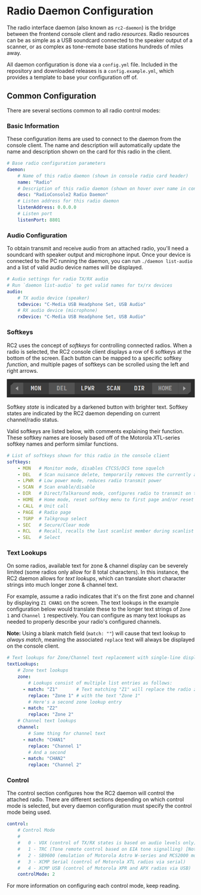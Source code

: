 # Radio Daemon Configuration

The radio interface daemon (also known as `rc2-daemon`) is the bridge between the frontend console client and radio *resources*. Radio resources can be
as simple as a USB soundcard connected to the speaker output of a scanner, or as complex as tone-remote base stations hundreds of miles away.

All daemon configuration is done via a `config.yml` file. Included in the repository and downloaded releases is a `config.example.yml`, which provides a
template to base your configuration off of.

## Common Configuration

There are several sections common to all radio control modes:

### Basic Information

These configuration items are used to connect to the daemon from the console client. The name and description will automatically update the 
name and description shown on the card for this radio in the client.

```yaml
# Base radio configuration parameters
daemon:
    # Name of this radio daemon (shown in console radio card header)
    name: "Radio"
    # Description of this radio daemon (shown on hover over name in console)
    desc: "RadioConsole2 Radio Daemon"
    # Listen address for this radio daemon
    listenAddress: 0.0.0.0
    # Listen port
    listenPort: 8801
```

### Audio Configuration

To obtain transmit and receive audio from an attached radio, you'll need a soundcard with speaker output and microphone input. Once your device 
is connected to the PC running the daemon, you can run `./daemon list-audio` and a list of valid audio device names will be displayed.

```yaml
# Audio settings for radio TX/RX audio
# Run `daemon list-audio` to get valid names for tx/rx devices
audio:
    # TX audio device (speaker)
    txDevice: "C-Media USB Headphone Set, USB Audio"
    # RX audio device (microphone)
    rxDevice: "C-Media USB Headphone Set, USB Audio"
```

### Softkeys

RC2 uses the concept of *softkeys* for controlling connected radios. When a radio is selected, the RC2 console client displays a row of 6 softkeys
at the bottom of the screen. Each button can be mapped to a specific softkey *function*, and multiple pages of softkeys can be scrolled using the
left and right arrows.

![](../media/softkey-bar.png)

Softkey *state* is indicated by a darkened button with brighter text. Softkey states are indicated by the RC2 daemon depending on current channel/radio status.

Valid softkeys are listed below, with comments explaining their function. These softkey names are loosely based off of the Motorola XTL-series softkey
names and perform similar functions.

```yaml
# List of softkeys shown for this radio in the console client
softkeys:
    - MON   # Monitor mode, disables CTCSS/DCS tone squelch
    - DEL   # Scan nuisance delete, temporarily removes the currently active channel from the scan list
    - LPWR  # Low power mode, reduces radio transmit power
    - SCAN  # Scan enable/disable
    - DIR   # Direct/Talkaround mode, configures radio to transmit on the repeater output frequency
    - HOME  # Home mode, reset softkey menu to first page and/or reset radio to configured home channel
    - CALL  # Unit call
    - PAGE  # Radio page
    - TGRP  # Talkgroup select
    - SEC   # Secure/Clear mode
    - RCL   # Recall, recalls the last scanlist member during scanlist editing mode
    - SEL   # Select
```

### Text Lookups

On some radios, available text for zone & channel display can be severely limited (some radios only allow for 8 total characters). In this instance, the RC2 daemon allows for
*text lookups*, which can translate short character strings into much longer zone & channel text.

For example, assume a radio indicates that it's on the first zone and channel by displaying `Z1 CHAN1` on the screen. The text lookups in the example configuration below would
translate these to the longer text strings of `Zone 1` and `Channel 1` respectively. You can configure as many text lookups as needed to properly describe your radio's configured
channels.

**Note:** Using a blank match field (`match: ""`) will cause that text lookup to *always match*, meaning the associated `replace` text will always be displayed on the console client.

```yaml
# Text lookups for Zone/Channel text replacement with single-line displays
textLookups:
    # Zone text lookups
    zone:
        # Lookups consist of multiple list entries as follows:
      - match: "Z1"       # Text matching "Z1" will replace the radio zone name
        replace: "Zone 1" # with the text "Zone 1"
        # Here's a second zone lookup entry
      - match: "Z2"
        replace: "Zone 2"
    # Channel text lookups
    channel:
        # Same thing for channel text
      - match: "CHAN1"
        replace: "Channel 1"
        # And a second
      - match: "CHAN2"
        replace: "Channel 2"
```

### Control

The control section configures how the RC2 daemon will control the attached radio. There are different sections depending on which control mode is selected,
but every daemon configuration must specify the control mode being used.

```yaml
control:
    # Control Mode
    #
    #   0 - VOX (control of TX/RX states is based on audio levels only) [Not Yet Implemented]
    #   1 - TRC (Tone remote control based on EIA tone signalling) [Not Yet Implemented]
    #   2 - SB9600 (emulation of Motorola Astro W-series and MCS2000 model-3 control heads over SB9600)
    #   3 - XCMP Serial (control of Motorola XTL radios via serial)
    #   4 - XCMP USB (control of Motorola XPR and APX radios via USB)
    controlMode: 2
```

For more information on configuring each control mode, keep reading.